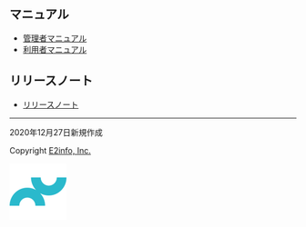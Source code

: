 ## マニュアル

* [管理者マニュアル](manual/admin.html)
* [利用者マニュアル](manual/user.html)

## リリースノート

* [リリースノート](release-notes.html)


-----

2020年12月27日新規作成

Copyright [E2info, Inc.](https://www.e2info.co.jp/)

![イーツー・インフォロゴ](https://raw.githubusercontent.com/e2info/e2info-warehouse/master/images/logo/logo100x100_transparent.png)
